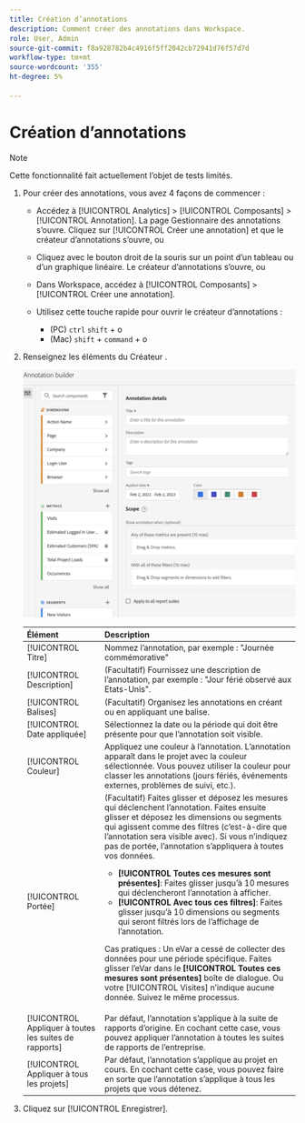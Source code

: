 ```yaml
---
title: Création d’annotations
description: Comment créer des annotations dans Workspace.
role: User, Admin
source-git-commit: f8a928782b4c4916f5ff2042cb72941d76f57d7d
workflow-type: tm+mt
source-wordcount: '355'
ht-degree: 5%

---
```



# Création d’annotations

>[!NOTE]
>
>Cette fonctionnalité fait actuellement l’objet de tests limités.

1. Pour créer des annotations, vous avez 4 façons de commencer :

   * Accédez à [!UICONTROL Analytics] > [!UICONTROL Composants] > [!UICONTROL Annotation]. La page Gestionnaire des annotations s’ouvre. Cliquez sur [!UICONTROL Créer une annotation] et que le créateur d’annotations s’ouvre, ou

   * Cliquez avec le bouton droit de la souris sur un point d’un tableau ou d’un graphique linéaire. Le créateur d’annotations s’ouvre, ou

   * Dans Workspace, accédez à [!UICONTROL Composants] > [!UICONTROL Créer une annotation].

   * Utilisez cette touche rapide pour ouvrir le créateur d’annotations :
      * (PC) `ctrl` `shift` + o
      * (Mac) `shift` + `command` + o

1. Renseignez les éléments du Créateur .

   ![](assets/ann-builder.png)

   | Élément | Description |
   | --- | --- |
   | [!UICONTROL Titre] | Nommez l’annotation, par exemple : &quot;Journée commémorative&quot; |
   | [!UICONTROL Description] | (Facultatif) Fournissez une description de l’annotation, par exemple : &quot;Jour férié observé aux Etats-Unis&quot;. |
   | [!UICONTROL Balises] | (Facultatif) Organisez les annotations en créant ou en appliquant une balise. |
   | [!UICONTROL Date appliquée] | Sélectionnez la date ou la période qui doit être présente pour que l’annotation soit visible. |
   | [!UICONTROL Couleur] | Appliquez une couleur à l’annotation. L’annotation apparaît dans le projet avec la couleur sélectionnée. Vous pouvez utiliser la couleur pour classer les annotations (jours fériés, événements externes, problèmes de suivi, etc.). |
   | [!UICONTROL Portée] | (Facultatif) Faites glisser et déposez les mesures qui déclenchent l’annotation. Faites ensuite glisser et déposez les dimensions ou segments qui agissent comme des filtres (c’est-à-dire que l’annotation sera visible avec). Si vous n’indiquez pas de portée, l’annotation s’appliquera à toutes vos données.<ul><li>**[!UICONTROL Toutes ces mesures sont présentes]**: Faites glisser jusqu’à 10 mesures qui déclencheront l’annotation à afficher.</li><li>**[!UICONTROL Avec tous ces filtres]**: Faites glisser jusqu’à 10 dimensions ou segments qui seront filtrés lors de l’affichage de l’annotation.</li></ul><p>Cas pratiques : Un eVar a cessé de collecter des données pour une période spécifique. Faites glisser l’eVar dans le **[!UICONTROL Toutes ces mesures sont présentes]** boîte de dialogue. Ou votre [!UICONTROL Visites] n’indique aucune donnée. Suivez le même processus. |
   | [!UICONTROL Appliquer à toutes les suites de rapports] | Par défaut, l’annotation s’applique à la suite de rapports d’origine. En cochant cette case, vous pouvez appliquer l’annotation à toutes les suites de rapports de l’entreprise. |
   | [!UICONTROL Appliquer à tous les projets] | Par défaut, l’annotation s’applique au projet en cours. En cochant cette case, vous pouvez faire en sorte que l’annotation s’applique à tous les projets que vous détenez. |

1. Cliquez sur [!UICONTROL Enregistrer].